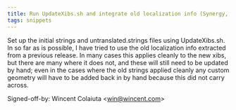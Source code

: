 ```yaml
---
title: Run UpdateXibs.sh and integrate old localization info (Synergy, 350ab66)
tags: snippets
---
```


Set up the initial strings and untranslated.strings files using UpdateXibs.sh. In so far as is possible, I have tried to use the old localization info extracted from a previous release. In many cases this applies cleanly to the new xibs, but there are many where it does not, and these will still need to be updated by hand; even in the cases where the old strings applied cleanly any custom geometry will have to be added back in by hand because this did not carry across.

Signed-off-by: Wincent Colaiuta &lt;win@wincent.com&gt;
